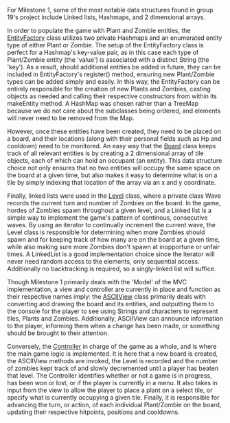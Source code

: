 For Milestone 1, some of the most notable data structures found in group 19's project include Linked lists, 
Hashmaps, and 2 dimensional arrays.

In order to populate the game with Plant and Zombie entities, the [EntityFactory](../src/EntityFactory.java) class utilizes two private Hashmaps and an enumerated
entity type of either Plant or Zombie. The setup of the EntityFactory class is perfect for a Hashmap's key-value pair, as in this case
each type of Plant/Zombie entity (the 'value') is associated with a distinct String (the 'key'). As a result, should additional entities
be added in future, they can be included in EntityFactory's register() method, ensuring new Plant/Zombie types can be added simply and easily.
In this way, the EntityFactory can be entirely responsible for the creation of new Plants and Zombies, casting objects as needed and calling
their respective constructors from within its makeEntity method. A HashMap was chosen rather than a TreeMap because we do not care about the subclasses being ordered, and elements will never need to be removed from the Map. 

However, once these entities have been created, they need to be placed on a board, and their locations (along with their personal fields 
such as Hp and cooldown) need to be monitored. An easy way that the [Board](../src/Board.java) class keeps track of all relevant entities is by creating a
2 dimensional array of tile objects, each of which can hold an occupant (an entity). This data structure choice not only ensures that no
two entities will occupy the same space on the board at a given time, but also makes it easy to determine what is on a tile by simply 
indexing that location of the array via an x and y coordinate. 

Finally, linked lists were used in the [Level](../src/Level.java) class, where a private class Wave records the current turn and number of Zombies on the board.
In the game, hordes of Zombies spawn throughout a given level, and a Linked list is a simple way to implement the game's pattern of 
continous, consecutive waves. By using an iterator to continually increment the current wave, the Level class is responsible for determining
when more Zombies should spawn and for keeping track of how many are on the board at a given time, while also making sure more Zombies don't
spawn at inopportune or unfair times. A LinkedList is a good implementation choice since the iterator will never need random access to the elements, only sequential access. Additionally no backtracking is required, so a singly-linked list will suffice.

Though Milestone 1 primarily deals with the 'Model' of the MVC implementation, a view and controller are currently in place and function as
their respective names imply: the [ASCIIView](../src/ASCIIView.java) class primarily deals with converting and drawing the board and its entities, and outputting them
to the console for the player to see using Strings and characters to represent tiles, Plants and Zombies. Additionally, ASCIIView can announce
information to the player, informing them when a change has been made, or something should be brought to their attention. 

Conversely, the [Controller](../src/Controller.java) in charge of the game as a whole, and is where the main game logic is implemented. It is here that a new
board is created, the ASCIIView methods are invoked, the Level is recorded and the number of zombies kept track of and slowly decremented
until a player has beaten that level. The Controller identifies whether or not a game is in progress, has been won or lost, or if the player
is currently in a menu. It also takes in input from the view to allow the player to place a plant on a select tile, or specify what is currently occupying a given tile. Finally, it
is responsible for advancing the turn, or action, of each individual Plant/Zombie on the board, updating their respective hitpoints, positions
and cooldowns. 
